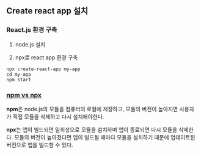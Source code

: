 ## Create react app 설치

### React.js 환경 구축
1. node.js 설치

2. npx로 react app 환경 구축

```
npx create-react-app my-app
cd my-app
npm start
```

### [npm vs npx](https://geonlee.tistory.com/32)
<b>npm</b>은 node.js의 모듈을 컴퓨터의 로컬에 저장하고, 모듈의 버전이 높아지면 사용자가 직접 모듈을 삭제하고 다시 설치해야한다.

<b>npx</b>는 앱이 빌드되면 일회성으로 모듈을 설치하며 앱이 종료되면 다시 모듈을 삭제한다. 모듈의 버전이 높아졌다면 앱이 빌드될 때마다 모듈을 설치하기 때문에 업데이트된 버전으로 앱을 빌드할 수 있다.
